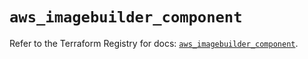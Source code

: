 # `aws_imagebuilder_component`

Refer to the Terraform Registry for docs: [`aws_imagebuilder_component`](https://registry.terraform.io/providers/hashicorp/aws/6.14.0/docs/resources/imagebuilder_component).
